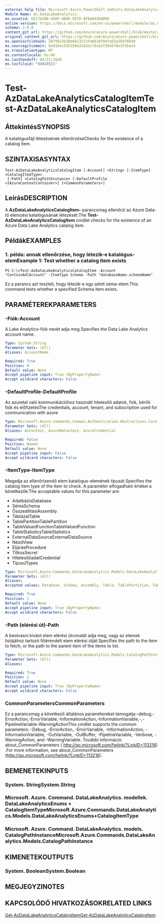 ```yaml
---
external help file: Microsoft.Azure.PowerShell.Cmdlets.DataLakeAnalytics.dll-Help.xml
Module Name: Az.DataLakeAnalytics
ms.assetid: ED17430D-4DAF-4B9E-937D-0F8A843DAB96
online version: https://docs.microsoft.com/en-us/powershell/module/az.datalakeanalytics/test-azdatalakeanalyticscatalogitem
schema: 2.0.0
content_git_url: https://github.com/Azure/azure-powershell/blob/master/src/DataLakeAnalytics/DataLakeAnalytics/help/Test-AzDataLakeAnalyticsCatalogItem.md
original_content_git_url: https://github.com/Azure/azure-powershell/blob/master/src/DataLakeAnalytics/DataLakeAnalytics/help/Test-AzDataLakeAnalyticsCatalogItem.md
ms.openlocfilehash: 2879923b38b6813213fe6819f84fa55a593f6930
ms.sourcegitcommit: 6a91b4c545350d316d3cf8c62f384478e3f3ba24
ms.translationtype: MT
ms.contentlocale: hu-HU
ms.lasthandoff: 04/21/2020
ms.locfileid: "94010531"
---
```

# <span data-ttu-id="8e2ef-101">Test-AzDataLakeAnalyticsCatalogItem</span><span class="sxs-lookup"><span data-stu-id="8e2ef-101">Test-AzDataLakeAnalyticsCatalogItem</span></span>

## <span data-ttu-id="8e2ef-102">Áttekintés</span><span class="sxs-lookup"><span data-stu-id="8e2ef-102">SYNOPSIS</span></span>
<span data-ttu-id="8e2ef-103">A katalógusfájl létezésének ellenőrzése</span><span class="sxs-lookup"><span data-stu-id="8e2ef-103">Checks for the existence of a catalog item.</span></span>

## <span data-ttu-id="8e2ef-104">SZINTAXISA</span><span class="sxs-lookup"><span data-stu-id="8e2ef-104">SYNTAX</span></span>

```
Test-AzDataLakeAnalyticsCatalogItem [-Account] <String> [-ItemType] <CatalogItemType>
 [-Path] <CatalogPathInstance> [-DefaultProfile <IAzureContextContainer>] [<CommonParameters>]
```

## <span data-ttu-id="8e2ef-105">Leírás</span><span class="sxs-lookup"><span data-stu-id="8e2ef-105">DESCRIPTION</span></span>
<span data-ttu-id="8e2ef-106">A **AzDataLakeAnalyticsCatalogItem-** parancsmag ellenőrzi az Azure Data-tó elemzési katalógusának létezését.</span><span class="sxs-lookup"><span data-stu-id="8e2ef-106">The **Test-AzDataLakeAnalyticsCatalogItem** cmdlet checks for the existence of an Azure Data Lake Analytics catalog item.</span></span>

## <span data-ttu-id="8e2ef-107">Példák</span><span class="sxs-lookup"><span data-stu-id="8e2ef-107">EXAMPLES</span></span>

### <span data-ttu-id="8e2ef-108">1. példa: annak ellenőrzése, hogy létezik-e katalógus-elem</span><span class="sxs-lookup"><span data-stu-id="8e2ef-108">Example 1: Test whether a catalog item exists</span></span>
```
PS C:\>Test-AzDataLakeAnalyticsCatalogItem -Account "ContosoAdlAccount" -ItemType Schema -Path "databaseName.schemaName"
```

<span data-ttu-id="8e2ef-109">Ez a parancs azt teszteli, hogy létezik-e egy adott séma-elem.</span><span class="sxs-lookup"><span data-stu-id="8e2ef-109">This command tests whether a specified Schema item exists.</span></span>

## <span data-ttu-id="8e2ef-110">PARAMÉTEREK</span><span class="sxs-lookup"><span data-stu-id="8e2ef-110">PARAMETERS</span></span>

### <span data-ttu-id="8e2ef-111">-Fiók</span><span class="sxs-lookup"><span data-stu-id="8e2ef-111">-Account</span></span>
<span data-ttu-id="8e2ef-112">A Lake Analytics-fiók nevét adja meg.</span><span class="sxs-lookup"><span data-stu-id="8e2ef-112">Specifies the Data Lake Analytics account name.</span></span>

```yaml
Type: System.String
Parameter Sets: (All)
Aliases: AccountName

Required: True
Position: 0
Default value: None
Accept pipeline input: True (ByPropertyName)
Accept wildcard characters: False
```

### <span data-ttu-id="8e2ef-113">-DefaultProfile</span><span class="sxs-lookup"><span data-stu-id="8e2ef-113">-DefaultProfile</span></span>
<span data-ttu-id="8e2ef-114">Az azuretal való kommunikációhoz használt hitelesítő adatok, fiók, bérlői fiók és előfizetés</span><span class="sxs-lookup"><span data-stu-id="8e2ef-114">The credentials, account, tenant, and subscription used for communication with azure</span></span>

```yaml
Type: Microsoft.Azure.Commands.Common.Authentication.Abstractions.Core.IAzureContextContainer
Parameter Sets: (All)
Aliases: AzContext, AzureRmContext, AzureCredential

Required: False
Position: Named
Default value: None
Accept pipeline input: False
Accept wildcard characters: False
```

### <span data-ttu-id="8e2ef-115">-ItemType</span><span class="sxs-lookup"><span data-stu-id="8e2ef-115">-ItemType</span></span>
<span data-ttu-id="8e2ef-116">Megadja az ellenőrizendő elem katalógus-elemének típusát.</span><span class="sxs-lookup"><span data-stu-id="8e2ef-116">Specifies the catalog item type of the item to check.</span></span>
<span data-ttu-id="8e2ef-117">A paraméter elfogadható értékei a következők:</span><span class="sxs-lookup"><span data-stu-id="8e2ef-117">The acceptable values for this parameter are:</span></span>
- <span data-ttu-id="8e2ef-118">Adatbázis</span><span class="sxs-lookup"><span data-stu-id="8e2ef-118">Database</span></span>
- <span data-ttu-id="8e2ef-119">Séma</span><span class="sxs-lookup"><span data-stu-id="8e2ef-119">Schema</span></span>
- <span data-ttu-id="8e2ef-120">Összeállítási</span><span class="sxs-lookup"><span data-stu-id="8e2ef-120">Assembly</span></span>
- <span data-ttu-id="8e2ef-121">Táblázat</span><span class="sxs-lookup"><span data-stu-id="8e2ef-121">Table</span></span>
- <span data-ttu-id="8e2ef-122">TablePartition</span><span class="sxs-lookup"><span data-stu-id="8e2ef-122">TablePartition</span></span>
- <span data-ttu-id="8e2ef-123">TableValuedFunction</span><span class="sxs-lookup"><span data-stu-id="8e2ef-123">TableValuedFunction</span></span>
- <span data-ttu-id="8e2ef-124">TableStatistics</span><span class="sxs-lookup"><span data-stu-id="8e2ef-124">TableStatistics</span></span>
- <span data-ttu-id="8e2ef-125">ExternalDataSource</span><span class="sxs-lookup"><span data-stu-id="8e2ef-125">ExternalDataSource</span></span>
- <span data-ttu-id="8e2ef-126">Nézd</span><span class="sxs-lookup"><span data-stu-id="8e2ef-126">View</span></span>
- <span data-ttu-id="8e2ef-127">Eljárás</span><span class="sxs-lookup"><span data-stu-id="8e2ef-127">Procedure</span></span>
- <span data-ttu-id="8e2ef-128">Titkos</span><span class="sxs-lookup"><span data-stu-id="8e2ef-128">Secret</span></span>
- <span data-ttu-id="8e2ef-129">Hitelesítőadat</span><span class="sxs-lookup"><span data-stu-id="8e2ef-129">Credential</span></span>
- <span data-ttu-id="8e2ef-130">Típusú</span><span class="sxs-lookup"><span data-stu-id="8e2ef-130">Types</span></span>

```yaml
Type: Microsoft.Azure.Commands.DataLakeAnalytics.Models.DataLakeAnalyticsEnums+CatalogItemType
Parameter Sets: (All)
Aliases:
Accepted values: Database, Schema, Assembly, Table, TablePartition, TableValuedFunction, TableStatistics, ExternalDataSource, View, Procedure, Secret, Credential, Types, Package

Required: True
Position: 1
Default value: None
Accept pipeline input: True (ByPropertyName)
Accept wildcard characters: False
```

### <span data-ttu-id="8e2ef-131">-Path (elérési út)</span><span class="sxs-lookup"><span data-stu-id="8e2ef-131">-Path</span></span>
<span data-ttu-id="8e2ef-132">A beolvasni kívánt elem elérési útvonalát adja meg, vagy az elemek listájához tartozó fölérendelt elem elérési útját.</span><span class="sxs-lookup"><span data-stu-id="8e2ef-132">Specifies the path to the item to fetch, or the path to the parent item of the items to list.</span></span>

```yaml
Type: Microsoft.Azure.Commands.DataLakeAnalytics.Models.CatalogPathInstance
Parameter Sets: (All)
Aliases:

Required: True
Position: 2
Default value: None
Accept pipeline input: True (ByPropertyName)
Accept wildcard characters: False
```

### <span data-ttu-id="8e2ef-133">CommonParameters</span><span class="sxs-lookup"><span data-stu-id="8e2ef-133">CommonParameters</span></span>
<span data-ttu-id="8e2ef-134">Ez a parancsmag a következő általános paramétereket támogatja:-debug,-ErrorAction,-ErrorVariable,-InformationAction,-InformationVariable,-,-PipelineVariable-WarningAction</span><span class="sxs-lookup"><span data-stu-id="8e2ef-134">This cmdlet supports the common parameters: -Debug, -ErrorAction, -ErrorVariable, -InformationAction, -InformationVariable, -OutVariable, -OutBuffer, -PipelineVariable, -Verbose, -WarningAction, and -WarningVariable.</span></span> <span data-ttu-id="8e2ef-135">További információ: about_CommonParameters ( http://go.microsoft.com/fwlink/?LinkID=113216) .</span><span class="sxs-lookup"><span data-stu-id="8e2ef-135">For more information, see about_CommonParameters (http://go.microsoft.com/fwlink/?LinkID=113216).</span></span>

## <span data-ttu-id="8e2ef-136">BEMENETEK</span><span class="sxs-lookup"><span data-stu-id="8e2ef-136">INPUTS</span></span>

### <span data-ttu-id="8e2ef-137">System. String</span><span class="sxs-lookup"><span data-stu-id="8e2ef-137">System.String</span></span>

### <span data-ttu-id="8e2ef-138">Microsoft. Azure. Command. DataLakeAnalytics. modellek. DataLakeAnalyticsEnums + CatalogItemType</span><span class="sxs-lookup"><span data-stu-id="8e2ef-138">Microsoft.Azure.Commands.DataLakeAnalytics.Models.DataLakeAnalyticsEnums+CatalogItemType</span></span>

### <span data-ttu-id="8e2ef-139">Microsoft. Azure. Command. DataLakeAnalytics. models. CatalogPathInstance</span><span class="sxs-lookup"><span data-stu-id="8e2ef-139">Microsoft.Azure.Commands.DataLakeAnalytics.Models.CatalogPathInstance</span></span>

## <span data-ttu-id="8e2ef-140">KIMENETEK</span><span class="sxs-lookup"><span data-stu-id="8e2ef-140">OUTPUTS</span></span>

### <span data-ttu-id="8e2ef-141">System. Boolean</span><span class="sxs-lookup"><span data-stu-id="8e2ef-141">System.Boolean</span></span>

## <span data-ttu-id="8e2ef-142">MEGJEGYZI</span><span class="sxs-lookup"><span data-stu-id="8e2ef-142">NOTES</span></span>

## <span data-ttu-id="8e2ef-143">KAPCSOLÓDÓ HIVATKOZÁSOK</span><span class="sxs-lookup"><span data-stu-id="8e2ef-143">RELATED LINKS</span></span>

[<span data-ttu-id="8e2ef-144">Get-AzDataLakeAnalyticsCatalogItem</span><span class="sxs-lookup"><span data-stu-id="8e2ef-144">Get-AzDataLakeAnalyticsCatalogItem</span></span>](./Get-AzDataLakeAnalyticsCatalogItem.md)


